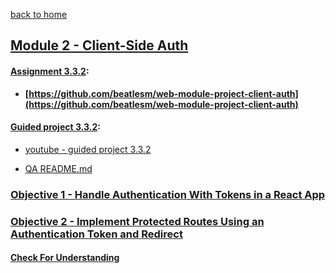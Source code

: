 [back to home](https://github.com/beatlesm/)

## [ Module 2 - Client-Side Auth](https://github.com/beatlesm/web/tree/main/3.3/Module332)

#### [Assignment 3.3.2](https://github.com/beatlesm/web/tree/main/3.3/Module321/Assignment332):

-   **[https://github.com/beatlesm/web-module-project-client-auth](https://github.com/beatlesm/web-module-project-client-auth)**
   
#### [Guided project 3.3.2](https://github.com/beatlesm/web/tree/main/3.3/Module332/guided332):

- [youtube - guided project 3.3.2](https://youtu.be/s6v2X9aa-cU)

-   [QA README.md](./QA_Video/README.md)

### [Objective 1 - Handle Authentication With Tokens in a React App](./Objects/Object_1.md)

### [Objective 2 - Implement Protected Routes Using an Authentication Token and Redirect](./Objects/Object_2.md)

#### [Check For Understanding](./Objects/Understanding.md)

